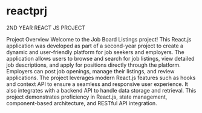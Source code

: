 # reactprj
2ND YEAR REACT JS PROJECT

Project Overview Welcome to the Job Board Listings project! This React.js application was developed as part of a second-year project to create a dynamic and user-friendly platform for job seekers and employers. The application allows users to browse and search for job listings, view detailed job descriptions, and apply for positions directly through the platform. Employers can post job openings, manage their listings, and review applications. The project leverages modern React.js features such as hooks and context API to ensure a seamless and responsive user experience. It also integrates with a backend API to handle data storage and retrieval. This project demonstrates proficiency in React.js, state management, component-based architecture, and RESTful API integration.
